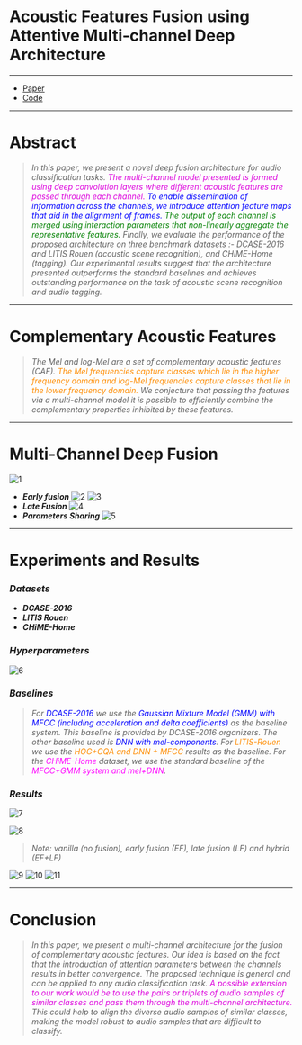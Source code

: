# Acoustic Features Fusion using Attentive Multi-channel Deep Architecture

----------

 - [Paper](https://arxiv.org/pdf/1811.00936.pdf)
 - [Code](https://github.com/DeepLearn-lab/Acoustic-Feature-Fusion_Chime18)

----------
# Abstract

> *In this paper, we present a novel deep fusion architecture for audio classification tasks. <font color="#dd00dd">The multi-channel model presented is formed using deep convolution layers where different acoustic features are passed through each channel.</font> <font color="blue">To enable dissemination of information across the channels, we introduce attention feature maps that aid in the alignment of frames.</font> <font color="green">The output of each channel is merged using interaction parameters that non-linearly aggregate the representative features.</font> Finally, we evaluate the performance of the proposed architecture on three benchmark datasets :- DCASE-2016 and LITIS Rouen (acoustic scene recognition), and CHiME-Home (tagging). Our experimental results suggest that the architecture presented outperforms the standard baselines and achieves outstanding performance on the task of acoustic scene recognition and audio tagging.*

----------
# Complementary Acoustic Features

> *The Mel and log-Mel are a set of complementary acoustic features (CAF). <font color="#FF8C00">The Mel frequencies capture classes which lie in the higher frequency domain and log-Mel frequencies capture classes that lie in the lower frequency domain.</font> We conjecture that passing the features via a multi-channel model it is possible to efficiently combine the complementary properties inhibited by these features.*

----------
# Multi-Channel Deep Fusion

![1](https://leanote.com/api/file/getImage?fileId=5bfbc6f2ab6441789a003d2f)

 - ***Early fusion***
![2](https://leanote.com/api/file/getImage?fileId=5bfbc761ab644176aa00448f)
![3](https://leanote.com/api/file/getImage?fileId=5bfbc70aab6441789a003d36)
 - ***Late Fusion***
![4](https://leanote.com/api/file/getImage?fileId=5bfbc782ab644176aa004499)
 - ***Parameters Sharing***
![5](https://leanote.com/api/file/getImage?fileId=5bfbc799ab6441789a003d74)

----------
# Experiments and Results

### *Datasets*

 - ***DCASE-2016***
 - ***LITIS Rouen***
 - ***CHiME-Home***
 
### *Hyperparameters*
![6](https://leanote.com/api/file/getImage?fileId=5bfbc800ab6441789a003d8d)

### *Baselines*

> *For <font color="blue">DCASE-2016</font> we use the <font color="blue">Gaussian Mixture Model (GMM) with MFCC (including acceleration and delta coefficients)</font> as the baseline system. This baseline is provided by DCASE-2016 organizers. The other baseline used is <font color="blue">DNN with mel-components</font>. For <font color="#FF8C00">LITIS-Rouen</font> we use the <font color="#FF8C00">HOG+CQA and DNN + MFCC </font>results as the baseline. For the <font color="#FF00FF">CHiME-Home</font> dataset, we use the standard baseline of the <font color="#FF00FF">MFCC+GMM system and mel+DNN</font>.*

### *Results*

![7](https://leanote.com/api/file/getImage?fileId=5bfbc9c1ab6441789a003e04)

![8](https://leanote.com/api/file/getImage?fileId=5bfbc9dcab644176aa004545)
> *Note: vanilla (no fusion), early fusion (EF), late fusion (LF) and hybrid (EF+LF)*

![9](https://leanote.com/api/file/getImage?fileId=5bfbca3aab644176aa004563)
![10](https://leanote.com/api/file/getImage?fileId=5bfbca4dab644176aa004569)
![11](https://leanote.com/api/file/getImage?fileId=5bfbca9cab6441789a003e46)

----------
# Conclusion

> *In this paper, we present a multi-channel architecture for the fusion of complementary acoustic features. Our idea is based on the fact that the introduction of attention parameters between the channels results in better convergence. The proposed technique is general and can be applied to any audio classification task. <font color="#dd00dd">A possible extension to our work would be to use the pairs or triplets of audio samples of similar classes and pass them through the multi-channel architecture.</font> This could help to align the diverse audio samples of similar classes, making the model robust to audio samples that are difficult to classify.*
